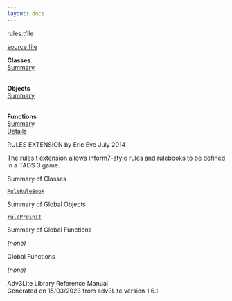 ```yaml
---
layout: docs
---
```

<span class="title">rules.t</span><span class="type">file</span>

[source file](../source/rules.t.html)

**Classes**  
[Summary](#_ClassSummary_)  
 

**Objects**  
[Summary](#_ObjectSummary_)  
 

**Functions**  
[Summary](#_FunctionSummary_)  
[Details](#_Functions_)

<div class="fdesc">

RULES EXTENSION by Eric Eve July 2014

The rules.t extension allows Inform7-style rules and rulebooks to be
defined in a TADS 3 game.

</div>

<span id="_ClassSummary_"></span>

<div class="mjhd">

<span class="hdln">Summary of Classes</span>  

</div>

[`Rule`](../object/Rule.html)[`RuleBook`](../object/RuleBook.html)
<span id="_ObjectSummary_"></span>

<div class="mjhd">

<span class="hdln">Summary of Global Objects</span>  

</div>

[`rulePreinit`](../object/rulePreinit.html)
<span id="FunctionSummary_"></span>

<div class="mjhd">

<span class="hdln">Summary of Global Functions</span>  

</div>

*(none)* <span id="_Functions_"></span>

<div class="mjhd">

<span class="hdln">Global Functions</span>  

</div>

*(none)*

<div class="ftr">

Adv3Lite Library Reference Manual  
Generated on 15/03/2023 from adv3Lite version 1.6.1

</div>
